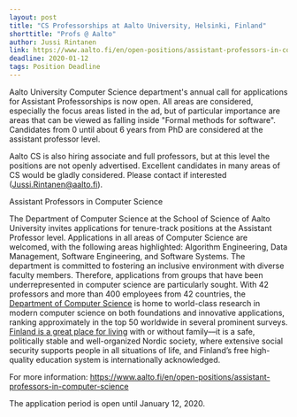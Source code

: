 ```yaml
---
layout: post
title: "CS Professorships at Aalto University, Helsinki, Finland"
shorttitle: "Profs @ Aalto"
author: Jussi Rintanen
link: https://www.aalto.fi/en/open-positions/assistant-professors-in-computer-science
deadline: 2020-01-12
tags: Position Deadline
---
```

Aalto University Computer Science department's annual call for applications for Assistant Professorships is now open. All areas are considered, especially the focus areas listed in the ad, but of particular importance are areas that can be viewed as falling inside "Formal methods for software". Candidates from 0 until about 6 years from PhD are considered at the assistant professor level.

Aalto CS is also hiring associate and full professors, but at this level the positions are not openly advertised. Excellent candidates in many areas of CS would be gladly considered. Please contact if interested (Jussi.Rintanen@aalto.fi).


Assistant Professors in Computer Science

The Department of Computer Science at the School of Science of Aalto University invites applications for tenure-track positions at the Assistant Professor level. Applications in all areas of Computer Science are welcomed, with the following areas highlighted: Algorithm Engineering, Data Management, Software Engineering, and Software Systems. The department is committed to fostering an inclusive environment with diverse faculty members. Therefore, applications from groups that have been underrepresented in computer science are particularly sought. With 42 professors and more than 400 employees from 42 countries, the [Department of Computer Science](https://cs.aalto.fi/) is home to world-class research in modern computer science on both foundations and innovative applications, ranking approximately in the top 50 worldwide in several prominent surveys. [Finland is a great place for living](https://www.aalto.fi/en/services/why-finland) with or without family––it is a safe, politically stable and well-organized Nordic society, where extensive social security supports people in all situations of life, and Finland’s free high-quality education system is internationally acknowledged.

For more information:
https://www.aalto.fi/en/open-positions/assistant-professors-in-computer-science

The application period is open until January 12, 2020.